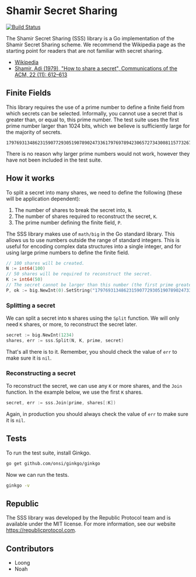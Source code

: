 # Shamir Secret Sharing

[![Build Status](https://travis-ci.org/republicprotocol/go-sss.svg?branch=master)](https://travis-ci.org/republicprotocol/go-sss)

The Shamir Secret Sharing (SSS) library is a Go implementation of the Shamir Secret Sharing scheme. We recommend the Wikipedia page as the starting point for readers that are not familiar with secret sharing. 

* [Wikipedia](https://en.wikipedia.org/wiki/Shamir%27s_Secret_Sharing)
* [Shamir, Adi (1979), "How to share a secret", Communications of the ACM, 22 (11): 612–613](https://doi.org/10.1145%2F359168.359176)

## Finite Fields

This library requires the use of a prime number to define a finite field from which secrets can be selected. Informally, you cannot use a secret that is greater than, or equal to, this prime number. The test suite uses the first prime number larger than 1024 bits, which we believe is sufficiently large for the majority of secrets.

```
179769313486231590772930519078902473361797697894230657273430081157732675805500963132708477322407536021120113879871393357658789768814416622492847430639474124377767893424865485276302219601246094119453082952085005768838150682342462881473913110540827237163350510684586298239947245938479716304835356329624224137859
```

There is no reason why larger prime numbers would not work, however they have not been included in the test suite.

## How it works

To split a secret into many shares, we need to define the following (these will be application dependent):

1. The number of shares to break the secret into, `N`.
2. The number of shares required to reconstruct the secret, `K`.
3. The prime number defining the finite field, `P`.

The SSS library makes use of `math/big` in the Go standard library. This allows us to use numbers outside the range of standard integers. This is useful for encoding complex data structures into a single integer, and for using large prime numbers to define the finite field.

```go
// 100 shares will be created.
N := int64(100)
// 50 shares will be required to reconstruct the secret.
K := int64(50)
// The secret cannot be larger than this number (the first prime greater than 1024 bits).
P, ok := big.NewInt(0).SetString("179769313486231590772930519078902473361797697894230657273430081157732675805500963132708477322407536021120113879871393357658789768814416622492847430639474124377767893424865485276302219601246094119453082952085005768838150682342462881473913110540827237163350510684586298239947245938479716304835356329624224137859", 10)
```

### Splitting a secret

We can split a secret into `N` shares using the `Split` function. We will only need `K` shares, or more, to reconstruct the secret later.

```go
secret := big.NewInt(1234)
shares, err := sss.Split(N, K, prime, secret)
```

That's all there is to it. Remember, you should check the value of `err` to make sure it is `nil`.

### Reconstructing a secret

To reconstruct the secret, we can use any `K` or more shares, and the `Join` function. In the example below, we use the first `K` shares.

```go
secret, err := sss.Join(prime, shares[:K])
```

Again, in production you should always check the value of `err` to make sure it is `nil`.

## Tests

To run the test suite, install Ginkgo.

```sh
go get github.com/onsi/ginkgo/ginkgo
```

Now we can run the tests.

```sh
ginkgo -v
```

## Republic

The SSS library was developed by the Republic Protocol team and is available under the MIT license. For more information, see our website https://republicprotocol.com.

## Contributors

* Loong
* Noah